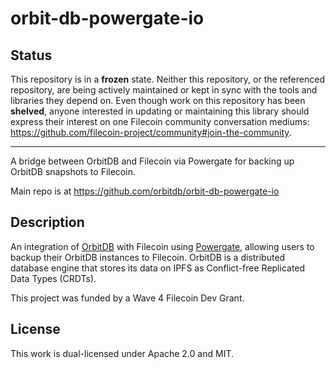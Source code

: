 # orbit-db-powergate-io

## Status

This repository is in a **frozen** state. Neither this repository, or the referenced repository, are being actively maintained or kept in sync with the tools and libraries they depend on. Even though work on this repository has been **shelved**, anyone interested in updating or maintaining this library should express their interest on one Filecoin community conversation mediums: <https://github.com/filecoin-project/community#join-the-community>.

---

A bridge between OrbitDB and Filecoin via Powergate for backing up OrbitDB snapshots to Filecoin.


Main repo is at https://github.com/orbitdb/orbit-db-powergate-io

## Description

An integration of [OrbitDB](https://orbitdb.org/) with Filecoin using [Powergate](https://github.com/textileio/powergate/), allowing users to backup their OrbitDB instances to Filecoin. OrbitDB is a distributed database engine that stores its data on IPFS as Conflict-free Replicated Data Types (CRDTs).

This project was funded by a Wave 4 Filecoin Dev Grant.

## License

This work is dual-licensed under Apache 2.0 and MIT.

